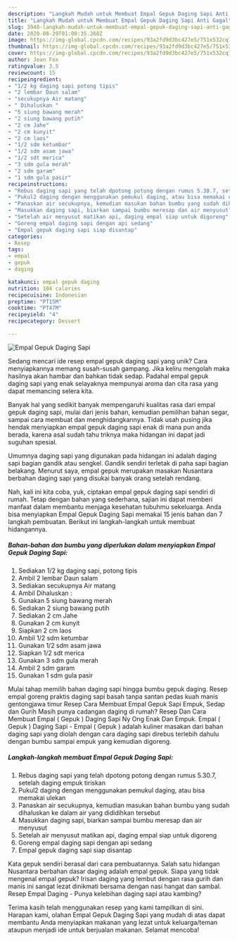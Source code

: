 ```yaml
---
description: "Langkah Mudah untuk Membuat Empal Gepuk Daging Sapi Anti Gagal"
title: "Langkah Mudah untuk Membuat Empal Gepuk Daging Sapi Anti Gagal"
slug: 3948-langkah-mudah-untuk-membuat-empal-gepuk-daging-sapi-anti-gagal
date: 2020-08-29T01:00:35.268Z
image: https://img-global.cpcdn.com/recipes/93a2fd9d3bc427e5/751x532cq70/empal-gepuk-daging-sapi-foto-resep-utama.jpg
thumbnail: https://img-global.cpcdn.com/recipes/93a2fd9d3bc427e5/751x532cq70/empal-gepuk-daging-sapi-foto-resep-utama.jpg
cover: https://img-global.cpcdn.com/recipes/93a2fd9d3bc427e5/751x532cq70/empal-gepuk-daging-sapi-foto-resep-utama.jpg
author: Jean Fox
ratingvalue: 3.5
reviewcount: 15
recipeingredient:
- "1/2 kg daging sapi potong tipis"
- "2 lembar Daun salam"
- "secukupnya Air matang"
- " Dihaluskan "
- "5 siung bawang merah"
- "2 siung bawang putih"
- "2 cm Jahe"
- "2 cm kunyit"
- "2 cm laos"
- "1/2 sdm ketumbar"
- "1/2 sdm asam jawa"
- "1/2 sdt merica"
- "3 sdm gula merah"
- "2 sdm garam"
- "1 sdm gula pasir"
recipeinstructions:
- "Rebus daging sapi yang telah dpotong potong dengan rumus 5.30.7, setelah daging empuk tiriskan"
- "Pukul2 daging dengan menggunakan pemukul daging, atau bisa memakai ulekan"
- "Panaskan air secukupnya, kemudian masukan bahan bumbu yang sudah dihaluskan ke dalam air yang dididihkan tersebut"
- "Masukkan daging sapi, biarkan sampai bumbu meresap dan air menyusut"
- "Setelah air menyusut matikan api, daging empal siap untuk digoreng"
- "Goreng empal daging sapi dengan api sedang"
- "Empal gepuk daging sapi siap disantap"
categories:
- Resep
tags:
- empal
- gepuk
- daging

katakunci: empal gepuk daging 
nutrition: 104 calories
recipecuisine: Indonesian
preptime: "PT15M"
cooktime: "PT47M"
recipeyield: "4"
recipecategory: Dessert

---
```



![Empal Gepuk Daging Sapi](https://img-global.cpcdn.com/recipes/93a2fd9d3bc427e5/751x532cq70/empal-gepuk-daging-sapi-foto-resep-utama.jpg)

Sedang mencari ide resep empal gepuk daging sapi yang unik? Cara menyiapkannya memang susah-susah gampang. Jika keliru mengolah maka hasilnya akan hambar dan bahkan tidak sedap. Padahal empal gepuk daging sapi yang enak selayaknya mempunyai aroma dan cita rasa yang dapat memancing selera kita.

Banyak hal yang sedikit banyak mempengaruhi kualitas rasa dari empal gepuk daging sapi, mulai dari jenis bahan, kemudian pemilihan bahan segar, sampai cara membuat dan menghidangkannya. Tidak usah pusing jika hendak menyiapkan empal gepuk daging sapi enak di mana pun anda berada, karena asal sudah tahu triknya maka hidangan ini dapat jadi suguhan spesial.

Umumnya daging sapi yang digunakan pada hidangan ini adalah daging sapi bagian gandik atau sengkel. Gandik sendiri terletak di paha sapi bagian belakang. Menurut saya, empal gepuk merupakan masakan Nusantara berbahan daging sapi yang disukai banyak orang setelah rendang.


Nah, kali ini kita coba, yuk, ciptakan empal gepuk daging sapi sendiri di rumah. Tetap dengan bahan yang sederhana, sajian ini dapat memberi manfaat dalam membantu menjaga kesehatan tubuhmu sekeluarga. Anda bisa menyiapkan Empal Gepuk Daging Sapi memakai 15 jenis bahan dan 7 langkah pembuatan. Berikut ini langkah-langkah untuk membuat hidangannya.

<!--inarticleads1-->

##### Bahan-bahan dan bumbu yang diperlukan dalam menyiapkan Empal Gepuk Daging Sapi:

1. Sediakan 1/2 kg daging sapi, potong tipis
1. Ambil 2 lembar Daun salam
1. Sediakan secukupnya Air matang
1. Ambil  Dihaluskan :
1. Gunakan 5 siung bawang merah
1. Sediakan 2 siung bawang putih
1. Sediakan 2 cm Jahe
1. Gunakan 2 cm kunyit
1. Siapkan 2 cm laos
1. Ambil 1/2 sdm ketumbar
1. Gunakan 1/2 sdm asam jawa
1. Siapkan 1/2 sdt merica
1. Gunakan 3 sdm gula merah
1. Ambil 2 sdm garam
1. Gunakan 1 sdm gula pasir


Mulai tahap memilih bahan daging sapi hingga bumbu gepuk daging. Resep empal goreng praktis daging sapi basah tanpa santan pedas kuah manis gentongjawa timur Resep Cara Membuat Empal Gepuk Sapi Empuk, Sedap dan Gurih Masih punya cadangan daging di rumah? Resep Dan Cara Membuat Empal ( Gepuk ) Daging Sapi Ny Ong Enak Dan Empuk. Empal ( Gepuk ) Daging Sapi - Empal ( Gepuk ) adalah kuliner masakan dari bahan daging sapi yang diolah dengan cara daging sapi direbus terlebih dahulu dengan bumbu sampai empuk yang kemudian digoreng. 

<!--inarticleads2-->

##### Langkah-langkah membuat Empal Gepuk Daging Sapi:

1. Rebus daging sapi yang telah dpotong potong dengan rumus 5.30.7, setelah daging empuk tiriskan
1. Pukul2 daging dengan menggunakan pemukul daging, atau bisa memakai ulekan
1. Panaskan air secukupnya, kemudian masukan bahan bumbu yang sudah dihaluskan ke dalam air yang dididihkan tersebut
1. Masukkan daging sapi, biarkan sampai bumbu meresap dan air menyusut
1. Setelah air menyusut matikan api, daging empal siap untuk digoreng
1. Goreng empal daging sapi dengan api sedang
1. Empal gepuk daging sapi siap disantap


Kata gepuk sendiri berasal dari cara pembuatannya. Salah satu hidangan Nusantara berbahan dasar daging adalah empal gepuk. Siapa yang tidak mengenal empal gepuk? Irisan daging yang lembut dengan rasa gurih dan manis ini sangat lezat dinikmati bersama dengan nasi hangat dan sambal. Resep Empal Daging - Punya kelebihan daging sapi atau kambing? 

Terima kasih telah menggunakan resep yang kami tampilkan di sini. Harapan kami, olahan Empal Gepuk Daging Sapi yang mudah di atas dapat membantu Anda menyiapkan makanan yang lezat untuk keluarga/teman ataupun menjadi ide untuk berjualan makanan. Selamat mencoba!
